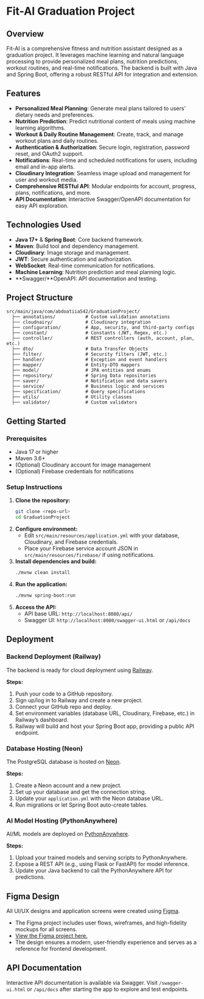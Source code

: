# Fit-AI Graduation Project

## Overview
Fit-AI is a comprehensive fitness and nutrition assistant designed as a graduation project. It leverages machine learning and natural language processing to provide personalized meal plans, nutrition predictions, workout routines, and real-time notifications. The backend is built with Java and Spring Boot, offering a robust RESTful API for integration and extension.

## Features
- **Personalized Meal Planning**: Generate meal plans tailored to users' dietary needs and preferences.
- **Nutrition Prediction**: Predict nutritional content of meals using machine learning algorithms.
- **Workout & Daily Routine Management**: Create, track, and manage workout plans and daily routines.
- **Authentication & Authorization**: Secure login, registration, password reset, and OAuth2 support.
- **Notifications**: Real-time and scheduled notifications for users, including email and in-app alerts.
- **Cloudinary Integration**: Seamless image upload and management for user and workout media.
- **Comprehensive RESTful API**: Modular endpoints for account, progress, plans, notifications, and more.
- **API Documentation**: Interactive Swagger/OpenAPI documentation for easy API exploration.

## Technologies Used
- **Java 17+** & **Spring Boot**: Core backend framework.
- **Maven**: Build tool and dependency management.
- **Cloudinary**: Image storage and management.
- **JWT**: Secure authentication and authorization.
- **WebSocket**: Real-time communication for notifications.
- **Machine Learning**: Nutrition prediction and meal planning logic.
- **Swagger/**OpenAPI: API documentation and testing.

## Project Structure
```
src/main/java/com/abdoatiia542/GraduationProject/
  ├── annotations/           # Custom validation annotations
  ├── cloudnairy/            # Cloudinary integration
  ├── configuration/         # App, security, and third-party configs
  ├── constant/              # Constants (JWT, Regex, etc.)
  ├── controller/            # REST controllers (auth, account, plan, etc.)
  ├── dto/                   # Data Transfer Objects
  ├── filter/                # Security filters (JWT, etc.)
  ├── handler/               # Exception and event handlers
  ├── mapper/                # Entity-DTO mappers
  ├── model/                 # JPA entities and enums
  ├── repository/            # Spring Data repositories
  ├── saver/                 # Notification and data savers
  ├── service/               # Business logic and services
  ├── specification/         # Query specifications
  ├── utils/                 # Utility classes
  ├── validator/             # Custom validators
```

## Getting Started

### Prerequisites
- Java 17 or higher
- Maven 3.6+
- (Optional) Cloudinary account for image management
- (Optional) Firebase credentials for notifications

### Setup Instructions
1. **Clone the repository:**
   ```bash
   git clone <repo-url>
   cd GraduationProject
   ```
2. **Configure environment:**
   - Edit `src/main/resources/application.yml` with your database, Cloudinary, and Firebase credentials.
   - Place your Firebase service account JSON in `src/main/resources/firebase/` if using notifications.
3. **Install dependencies and build:**
   ```bash
   ./mvnw clean install
   ```
4. **Run the application:**
   ```bash
   ./mvnw spring-boot:run
   ```
5. **Access the API:**
   - API base URL: `http://localhost:8080/api/`
   - Swagger UI: `http://localhost:8080/swagger-ui.html` or `/api/docs`

## Deployment

### Backend Deployment (Railway)
The backend is ready for cloud deployment using [Railway](https://railway.app/).

**Steps:**
1. Push your code to a GitHub repository.
2. Sign up/log in to Railway and create a new project.
3. Connect your GitHub repo and deploy.
4. Set environment variables (database URL, Cloudinary, Firebase, etc.) in Railway’s dashboard.
5. Railway will build and host your Spring Boot app, providing a public API endpoint.

### Database Hosting (Neon)
The PostgreSQL database is hosted on [Neon](https://neon.tech/).

**Steps:**
1. Create a Neon account and a new project.
2. Set up your database and get the connection string.
3. Update your `application.yml` with the Neon database URL.
4. Run migrations or let Spring Boot auto-create tables.

### AI Model Hosting (PythonAnywhere)
AI/ML models are deployed on [PythonAnywhere](https://www.pythonanywhere.com/).

**Steps:**
1. Upload your trained models and serving scripts to PythonAnywhere.
2. Expose a REST API (e.g., using Flask or FastAPI) for model inference.
3. Update your Java backend to call the PythonAnywhere API for predictions.

## Figma Design

All UI/UX designs and application screens were created using [Figma](https://www.figma.com/design/RDLPaiEr28kyl7KhZYSlB6/Graduation-Project?node-id=0-1).

- The Figma project includes user flows, wireframes, and high-fidelity mockups for all screens.
- [View the Figma project here.](https://www.figma.com/design/RDLPaiEr28kyl7KhZYSlB6/Graduation-Project?node-id=0-1)
- The design ensures a modern, user-friendly experience and serves as a reference for frontend development.

## API Documentation
Interactive API documentation is available via Swagger. Visit `/swagger-ui.html` or `/api/docs` after starting the app to explore and test endpoints.

